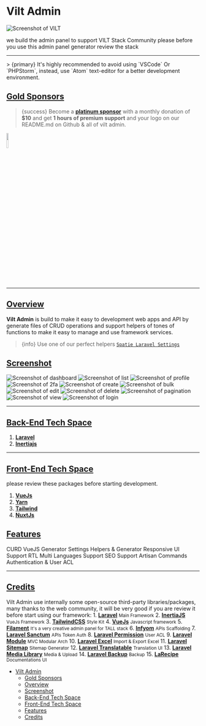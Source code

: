 # Vilt Admin
![Screenshot of VILT](https://raw.githubusercontent.com/3x1io/vilt-admin/main/art/stack.jpeg)

we build the admin panel to support VILT Stack Community please before you use this admin panel generator review the stack
<hr>
> {primary} It's highly recommended to avoid using `VSCode` Or `PHPStorm`, instead, use `Atom` text-editor for a better development environment.

<a name="gold-sponsors"></a>

## [Gold Sponsors](#gold-sponsors)

 > {success} Become a <b><a href="https://3x1.io" target="_blank">platinum sponsor</a></b> with a monthly donation of <b>$10</b> and get <b>1 hours of premium support</b> and your logo on our README.md on Github & all of vilt admin.

<larecipe-card>
    <a href="https://www.queentechsolutions.net/" target="_blank"><img src="https://camo.githubusercontent.com/17e7e2cafa2dcda55fea0ac8c00928709b2b4c783735ce84a9b621511ab7be7d/68747470733a2f2f6c68352e676f6f676c6575736572636f6e74656e742e636f6d2f702f4146315169704f585533446f767656584539576f574c752d526573674f58627745634469522d39576f7169513d773230332d683230332d6b2d6e6f" width="10%" /></a>
</larecipe-card>

<hr>

<a name="overview"></a>

## [Overview](#overview)

<b>Vilt Admin</b> is build to make it easy to development web apps and API by generate files of CRUD operations and support helpers of tones of functions to make it easy to manage and use framework services.
> {info} Use one of our perfect helpers <a href="https://github.com/spatie/laravel-sitemap" target="_blank">`Spatie Laravel Settings`</a>



<a name="screenshot"></a>

## [Screenshot](#screenshot)


![Screenshot of dashboard](https://raw.githubusercontent.com/3x1io/vilt-admin/main/art/dashboard.png)
![Screenshot of list](https://raw.githubusercontent.com/3x1io/vilt-admin/main/art/list.png)
![Screenshot of profile](https://raw.githubusercontent.com/3x1io/vilt-admin/main/art/profile.png)
![Screenshot of 2fa](https://raw.githubusercontent.com/3x1io/vilt-admin/main/art/2fa.png)
![Screenshot of create](https://raw.githubusercontent.com/3x1io/vilt-admin/main/art/create.png)
![Screenshot of bulk](https://raw.githubusercontent.com/3x1io/vilt-admin//main/art/bulk.png)
![Screenshot of edit](https://raw.githubusercontent.com/3x1io/vilt-admin/main/art/edit.png)
![Screenshot of delete](https://raw.githubusercontent.com/3x1io/vilt-admin/main/art/delete.png)
![Screenshot of pagination](https://raw.githubusercontent.com/3x1io/vilt-admin/main/art/pagination.png)
![Screenshot of view](https://raw.githubusercontent.com/3x1io/vilt-admin/main/art/view.png)
![Screenshot of login](https://raw.githubusercontent.com/3x1io/vilt-admin/main/art/login.png)

<hr/>

<a name="back-end-tech-space"></a>

## [Back-End Tech Space](#back-end-tech-space)

1. <b><a href="https://laravel.com/" target="_blank">Laravel</a></b>
2. <b><a href="https://inertiajs.com/" target="_blank">Inertiajs</a></b>

<hr/>

<a name="front-end-tech-space"></a>

## [Front-End Tech Space](#front-end-tech-space)

please review these packages before starting development.

1. <b><a href="https://vuejs.org/" target="_blank">VueJs</a></b>
2. <b><a href="https://yarnpkg.com/" target="_blank">Yarn</a></b>
3. <b><a href="https://tailwindcss.com/" target="_blank">Tailwind</a></b>
4. <b><a href="https://nuxtjs.org/" target="_blank">NuxtJs</a></b>


<a name="features"></a>

## [Features](#features)

<larecipe-card>
    <larecipe-badge type="success" circle class="mr-3" icon="fa fa-play"></larecipe-badge> CURD VueJS Generator
    <larecipe-progress type="success" :value="100"></larecipe-progress>
</larecipe-card>
<!-- <larecipe-card>
    <larecipe-badge type="success" circle class="mr-3" icon="fa fa-credit-card"></larecipe-badge> Linked PayTabs Payment Gate
    <larecipe-progress type="success" :value="100"></larecipe-progress>
</larecipe-card> -->
<!-- <larecipe-card>
    <larecipe-badge type="success" circle class="mr-3" icon="fa fa-phone"></larecipe-badge> Linked MessageBird SMS Gate
    <larecipe-progress type="success" :value="100"></larecipe-progress>
</larecipe-card> -->
<!-- <larecipe-card>
    <larecipe-badge type="success" circle class="mr-3" icon="fa fa-window-maximize"></larecipe-badge> Auth API
    <larecipe-progress type="success" :value="100"></larecipe-progress>
</larecipe-card> -->
<!-- <larecipe-card>
    <larecipe-badge type="success" circle class="mr-3" icon="fa fa-heart"></larecipe-badge> Blade Widgets
    <larecipe-progress type="success" :value="100"></larecipe-progress>
</larecipe-card> -->
<!-- <larecipe-card>
    <larecipe-badge type="success" circle class="mr-3" icon="fa fa-paint-brush"></larecipe-badge> Themes Manager
    <larecipe-progress type="success" :value="100"></larecipe-progress>
</larecipe-card> -->
<!-- <larecipe-card>
    <larecipe-badge type="success" circle class="mr-3" icon="fa fa-map"></larecipe-badge> Locations Migration & Settings
    <larecipe-progress type="success" :value="100"></larecipe-progress>
</larecipe-card> -->
<!-- <larecipe-card>
    <larecipe-badge type="success" circle class="mr-3" icon="fa fa-bell"></larecipe-badge> Realtime Notifications
    <larecipe-progress type="success" :value="100"></larecipe-progress>
</larecipe-card> -->
<larecipe-card>
    <larecipe-badge type="success" circle class="mr-3" icon="fa fa-gear"></larecipe-badge> Settings Helpers & Generator
    <larecipe-progress type="success" :value="100"></larecipe-progress>
</larecipe-card>
<larecipe-card>
    <larecipe-badge type="success" circle class="mr-3" icon="fa fa-user"></larecipe-badge>  Responsive UI Support RTL
    <larecipe-progress type="success" :value="100"></larecipe-progress>
</larecipe-card>
<larecipe-card>
    <larecipe-badge type="success" circle class="mr-3" icon="fa fa-language"></larecipe-badge>  Multi Languages Support
    <larecipe-progress type="success" :value="100"></larecipe-progress>
</larecipe-card>
<larecipe-card>
    <larecipe-badge type="success" circle class="mr-3" icon="fa fa-rocket"></larecipe-badge>  SEO Support
    <larecipe-progress type="success" :value="100"></larecipe-progress>
</larecipe-card>
<larecipe-card>
    <larecipe-badge type="success" circle class="mr-3" icon="fa fa-terminal"></larecipe-badge> Artisan Commands
    <larecipe-progress type="success" :value="100"></larecipe-progress>
</larecipe-card>
<larecipe-card>
    <larecipe-badge type="success" circle class="mr-3" icon="fa fa-lock"></larecipe-badge> Authentication & User ACL
    <larecipe-progress type="success" :value="100"></larecipe-progress>
</larecipe-card>

<!-- <larecipe-card>
    <larecipe-badge type="success" circle class="mr-3" icon="fa fa-undo"></larecipe-badge> Laravel Backup UI
    <larecipe-progress type="success" :value="60"></larecipe-progress>
</larecipe-card> -->

<hr/>

<a name="credits"></a>

## [Credits](#credits)

Vilt Admin use internally some open-source third-party libraries/packages, many thanks to the web community, it will be very good if you are review it before start using our framework:
    1. <b><a href="https://laravel.com/" target="_blank">Laravel</a></b> <small>Main Framework</small>
    2. <b><a href="https://inertiajs.com/" target="_blank">InertiaJS</a></b> <small>VueJs Framework</small>
    3. <b><a href="https://tailwindcss.com/" target="_blank">TailwindCSS</a></b> <small>Style Kit</small>
    4. <b><a href="https://vuejs.org/" target="_blank">VueJs</a></b> <small>Javascript framework</small>
    5. <b><a href="https://filamentphp.com/" target="_blank">Filament</a></b> <small>It's a very creative admin panel for TALL stack</small>
    6. <b><a href="https://www.infyom.com/open-source" target="_blank">Infyom</a></b> <small>APIs Scaffolding</small>
    7. <b><a href="https://laravel.com/docs/8.x/sanctum" target="_blank">Laravel Sanctum</a></b> <small>APIs Token Auth</small>
    8.  <b><a href="https://spatie.be/docs/laravel-permission/v4/introduction" target="_blank">Laravel Permission</a></b> <small>User ACL</small>
    9.  <b><a href="https://nwidart.com/laravel-modules/v6/introduction" target="_blank">Laravel Module</a></b> <small>MVC Modular Arch</small>
    10.  <b><a href="https://laravel-excel.com/" target="_blank">Laravel Excel</a></b> <small>Import & Export Excel</small>
    11.  <b><a href="https://github.com/spatie/laravel-sitemap" target="_blank">Laravel Sitemap</a></b> <small>Sitemap Generator</small>
    12. <b><a href="https://github.com/spatie/laravel-translatable" target="_blank">Laravel Translatable</a></b> <small>Translation UI</small>
    13. <b><a href="https://github.com/spatie/laravel-medialibrary" target="_blank">Laravel Media Library</a></b> <small>Media & Upload</small>
    14. <b><a href="https://github.com/spatie/laravel-backup" target="_blank">Laravel Backup</a></b> <small>Backup</small>
    15. <b><a href="https://larecipe.binarytorch.com.my/" target="_blank">LaRecipe</a></b> <small>Documentations UI</small>

- [Vilt Admin](#vilt-admin)
  - [Gold Sponsors](#gold-sponsors)
  - [Overview](#overview)
  - [Screenshot](#screenshot)
  - [Back-End Tech Space](#back-end-tech-space)
  - [Front-End Tech Space](#front-end-tech-space)
  - [Features](#features)
  - [Credits](#credits)
